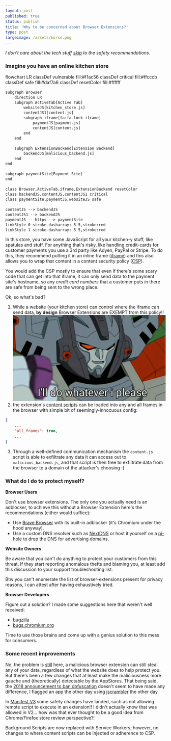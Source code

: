 ```yaml
---
layout: post
published: true
status: publish
title: 'Why to be concerned about Browser Extensions?'
type: post
largeimage: /assets/horse.png
---
```


_I don't care about the tech stuff [skip](#what-do-i-do-to-protect-myself) to the safety recommendations._

### Imagine you have an online kitchen store

<div class="mermaid">
flowchart LR
    classDef vulnerable fill:#f1ac56
    classDef critical fill:#ffcccb
    classDef safe fill:#daf7a6
    classDef resetColor fill:#ffffff

    subgraph Browser
        direction LR
        subgraph ActiveTab[Active Tab]
            websiteJS[kitchen_store.js]
            contentJS1[content.js]
            subgraph iframe[fa:fa-lock iframe]
                paymentJS[payment.js]
                contentJS[content.js]
            end 
        end

        subgraph ExtensionBackend[Extension Backend]
            backendJS[malicious_backend.js]
        end
    end

    subgraph paymentSite[Payment Site]
    end

    class Browser,ActiveTab,iframe,ExtensionBackend resetColor
    class backendJS,contentJS,contentJS1 critical
    class paymentSite,paymentJS,websiteJS safe

    contentJS --> backendJS
    contentJS1 --> backendJS
    paymentJS -- https --> paymentSite
    linkStyle 0 stroke-dasharray: 5 5,stroke:red
    linkStyle 1 stroke-dasharray: 5 5,stroke:red
</div>

In this store, you have some JavaScript for all your kitchen-y stuff, like spatulas and stuff.
For anything that's risky, like handling credit-cards for customer payments you use a 3rd party like Adyen, PayPal or Stripe.
To do this, they recommend putting it in an inline frame ([iframe](https://developer.mozilla.org/en-US/docs/Web/HTML/Element/iframe)) and this also allows you to wrap that content in a content security policy ([CSP](https://developer.mozilla.org/en-US/docs/Web/HTTP/CSP)). 

You would add the CSP mostly to ensure that even if there's some scary code that can get into that iframe, it can only send data to the payment site's hostname, so any _credit card numbers_ that a customer puts in there are safe from being sent to the wrong place.

Ok, so what's bad?

1. While a website (your kitchen store) can control where the iframe can send data, **by design** Browser Extensions are EXEMPT from this policy!! 
    !["I do what I want"](/assets/i-will-do-what-i-want.gif)
2. the extension's [content scripts](https://developer.chrome.com/docs/extensions/mv3/content_scripts/) can be loaded into any and all frames in the browser with simple bit of seemingly-innocuous config:
```json
{
    ...
    "all_frames": true,
    ...
}
```
3. Through a well-defined communication mechanism the `content.js` script is able to exfiltrate any data it can access out to `malicious_backend.js`, and that script is then free to exfiltrate data from the browser to a domain of the attacker's choosing :(

### What do I do to protect myself?

**Browser Users**

Don't use browser extensions. The only one you actually need is an adblocker, to achieve this without a Browser Extension here's the recommendations (either would suffice):
  - Use [Brave Browser](https://brave.com) with its built-in adblocker (it's Chromium under the hood anyway).
  - Use a custom DNS resolver such as [NextDNS](https://nextdns.io/?from=jsbhvf3z) or host it yourself on a [pi-hole](https://pi-hole.net/) to drop the DNS for advertising domains.

**Website Owners**

Be aware that you can't do anything to protect your customers from this threat.
If they start reporting anomalous thefts and blaming you, at least add this discussion to your support troubleshooting list.

Btw you can't enumerate the list of browser-extensions present for privacy reasons, I can attest after having exhaustively tried.

**Browser Developers**

Figure out a solution? I made some suggestions here that weren't well received:
* [bugzilla](https://bugzilla.mozilla.org/show_bug.cgi?id=1629624)
* [bugs.chromium.org](https://bugs.chromium.org/p/chromium/issues/detail?id=1070315)

Time to use those brains and come up with a genius solution to this mess for consumers.

### Some recent improvements

No, the problem is <u>still</u> here, a malicious browser extension can still steal any of your data, regardless of what the website does to help protect you. But there's been a few changes that at least make the maliciousness more gauche and (theoretically) detectable by the AppStores. That being said, the [2018 announcement to ban obfuscation](https://blog.chromium.org/2018/10/trustworthy-chrome-extensions-by-default.html) doesn't seem to have made any difference, I flagged an app the other day using [jscrambler](https://jscrambler.com/) the other day.

In [Manifest V3](https://developer.chrome.com/docs/extensions/mv3/intro/mv3-overview/) some safety changes have landed, such as not allowing remote script to execute in an extension!! I didn't actually know that was allowed in V2... how was that ever thought to be a good idea from Chrome/Firefox store review perspective?!

Background Scripts are now replaced with Service Workers; however, no changes to where content scripts can be injected or adherence to CSP.
